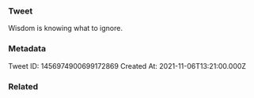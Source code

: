 ### Tweet
Wisdom is knowing what to ignore.

### Metadata
Tweet ID: 1456974900699172869
Created At: 2021-11-06T13:21:00.000Z

### Related

